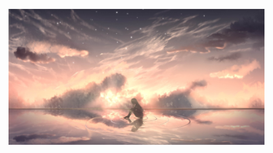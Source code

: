 ![image](https://github.com/aijiakun/aj/blob/main/src%3Dhttp___inews.gtimg.com_newsapp_match_0_11605933686_0.jpg%26refer%3Dhttp___inews.gtimg.jpg)
